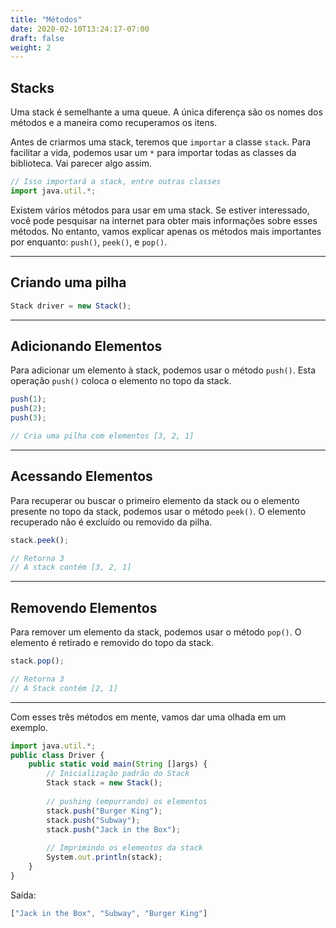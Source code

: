 ```yaml
---
title: "Métodos"
date: 2020-02-10T13:24:17-07:00
draft: false
weight: 2
--- 
```


## Stacks

Uma stack é semelhante a uma queue. A única diferença são os nomes dos métodos e a maneira como recuperamos os itens.

Antes de criarmos uma stack, teremos que `importar` a classe `stack`. Para facilitar a vida, podemos usar um `*` para importar todas as classes da biblioteca. Vai parecer algo assim.

```js javascript
// Isso importará a stack, entre outras classes
import java.util.*;
```
Existem vários métodos para usar em uma stack. Se estiver interessado, você pode pesquisar na internet para obter mais informações sobre esses métodos. No entanto, vamos explicar apenas os métodos mais importantes por enquanto: `push()`, `peek()`, e `pop()`.

<hr>

## Criando uma pilha
    
```js javascript
Stack driver = new Stack();
```

<hr>

## Adicionando Elementos

Para adicionar um elemento à stack, podemos usar o método `push()`. Esta operação `push()` coloca o elemento no topo da stack.

```js javascript
push(1);
push(2);
push(3);

// Cria uma pilha com elementos [3, 2, 1]
```

<hr>

## Acessando Elementos

Para recuperar ou buscar o primeiro elemento da stack ou o elemento presente no topo da stack, podemos usar o método `peek()`. O elemento recuperado não é excluído ou removido da pilha.

```js javascript
stack.peek();

// Retorna 3
// A stack contém [3, 2, 1]
```

<hr>

## Removendo Elementos

Para remover um elemento da stack, podemos usar o método `pop()`. O elemento é retirado e removido do topo da stack.

```js javascript
stack.pop();

// Retorna 3
// A Stack contém [2, 1]
```

<hr>

Com esses três métodos em mente, vamos dar uma olhada em um exemplo.

```js javascript
import java.util.*;
public class Driver {
    public static void main(String []args) {
        // Inicialização padrão do Stack
        Stack stack = new Stack(); 
  
        // pushing (empurrando) os elementos 
        stack.push("Burger King"); 
        stack.push("Subway"); 
        stack.push("Jack in the Box"); 
  
        // Imprimindo os elementos da stack
        System.out.println(stack); 
    }
}
```

Saída:

```js javascript
["Jack in the Box", "Subway", "Burger King"]
```

